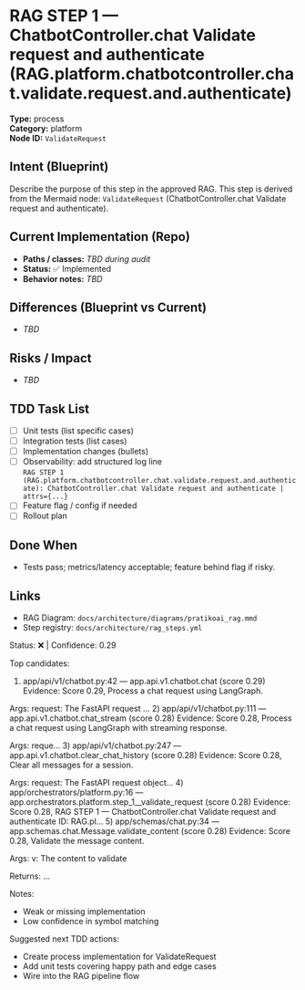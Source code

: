 # RAG STEP 1 — ChatbotController.chat Validate request and authenticate (RAG.platform.chatbotcontroller.chat.validate.request.and.authenticate)

**Type:** process  
**Category:** platform  
**Node ID:** `ValidateRequest`

## Intent (Blueprint)
Describe the purpose of this step in the approved RAG. This step is derived from the Mermaid node: `ValidateRequest` (ChatbotController.chat Validate request and authenticate).

## Current Implementation (Repo)
- **Paths / classes:** _TBD during audit_
- **Status:** ✅ Implemented
- **Behavior notes:** _TBD_

## Differences (Blueprint vs Current)
- _TBD_

## Risks / Impact
- _TBD_

## TDD Task List
- [ ] Unit tests (list specific cases)
- [ ] Integration tests (list cases)
- [ ] Implementation changes (bullets)
- [ ] Observability: add structured log line  
  `RAG STEP 1 (RAG.platform.chatbotcontroller.chat.validate.request.and.authenticate): ChatbotController.chat Validate request and authenticate | attrs={...}`
- [ ] Feature flag / config if needed
- [ ] Rollout plan

## Done When
- Tests pass; metrics/latency acceptable; feature behind flag if risky.

## Links
- RAG Diagram: `docs/architecture/diagrams/pratikoai_rag.mmd`
- Step registry: `docs/architecture/rag_steps.yml`


<!-- AUTO-AUDIT:BEGIN -->
Status: ❌  |  Confidence: 0.29

Top candidates:
1) app/api/v1/chatbot.py:42 — app.api.v1.chatbot.chat (score 0.29)
   Evidence: Score 0.29, Process a chat request using LangGraph.

Args:
    request: The FastAPI request ...
2) app/api/v1/chatbot.py:111 — app.api.v1.chatbot.chat_stream (score 0.28)
   Evidence: Score 0.28, Process a chat request using LangGraph with streaming response.

Args:
    reque...
3) app/api/v1/chatbot.py:247 — app.api.v1.chatbot.clear_chat_history (score 0.28)
   Evidence: Score 0.28, Clear all messages for a session.

Args:
    request: The FastAPI request object...
4) app/orchestrators/platform.py:16 — app.orchestrators.platform.step_1__validate_request (score 0.28)
   Evidence: Score 0.28, RAG STEP 1 — ChatbotController.chat Validate request and authenticate
ID: RAG.pl...
5) app/schemas/chat.py:34 — app.schemas.chat.Message.validate_content (score 0.28)
   Evidence: Score 0.28, Validate the message content.

Args:
    v: The content to validate

Returns:
  ...

Notes:
- Weak or missing implementation
- Low confidence in symbol matching

Suggested next TDD actions:
- Create process implementation for ValidateRequest
- Add unit tests covering happy path and edge cases
- Wire into the RAG pipeline flow
<!-- AUTO-AUDIT:END -->